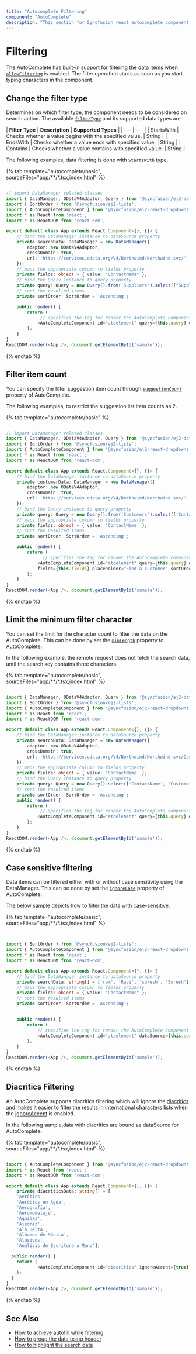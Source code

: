```yaml
---
title: "Autocomplete Filtering"
component: "AutoComplete"
description: "This section for Syncfusion react autocomplete component shows the built-in filtering support with a rich set of filtering configurations."
---
```


# Filtering

The AutoComplete has built-in support for filtering the data items when [`allowFiltering`](../api/auto-complete/#allowfiltering) is enabled.
The filter operation starts as soon as you start typing
characters in the component.

## Change the filter type

Determines on which filter type, the component needs to be considered on search action.
The available [`filterType`](../api/auto-complete/#filtertype) and its supported data types are

| **Filter Type** | **Description** | **Supported Types** |
| --- | --- |
| StartsWith | Checks whether a value begins with the specified value. | String |
| EndsWith | Checks whether a value ends with specified value. | String |
| Contains | Checks whether a value contains with specified value. | String |

The following examples, data filtering is done with `StartsWith` type.

{% tab template="autocomplete/basic", sourceFiles="app/**/*.tsx,index.html" %}

```typescript

// import DataManager related classes
import { DataManager, ODataV4Adaptor, Query } from '@syncfusion/ej2-data';
import { SortOrder } from '@syncfusion/ej2-lists';
import { AutoCompleteComponent } from '@syncfusion/ej2-react-dropdowns';
import * as React from 'react';
import * as ReactDOM from 'react-dom';

export default class App extends React.Component<{}, {}> {
    // bind the DataManager instance to dataSource property
    private searchData: DataManager = new DataManager({
        adaptor: new ODataV4Adaptor,
        crossDomain: true,
        url: 'https://services.odata.org/V4/Northwind/Northwind.svc/'
    });
    // maps the appropriate column to fields property
    private fields: object = { value: "ContactName" };
    // bind the Query instance to query property
    private query: Query = new Query().from('Suppliers').select(["SupplierID", "ContactName"]).take(10);
    // sort the resulted items
    private sortOrder: SortOrder = 'Ascending';

    public render() {
        return (
             // specifies the tag for render the AutoComplete component
            <AutoCompleteComponent id="atcelement" query={this.query} dataSource={this.searchData} fields={this.fields} placeholder="Find a customer" filterType="StartsWith" sortOrder={this.sortOrder} />
        );
    }
}
ReactDOM.render(<App />, document.getElementById('sample'));

```

{% endtab %}

## Filter item count

You can specify the filter suggestion item count through
[`suggestionCount`](../api/auto-complete/#suggestioncount) property of AutoComplete.

The following examples, to restrict the suggestion list item counts as 2.

{% tab template="autocomplete/basic" %}

```typescript

// import DataManager related classes
import { DataManager, ODataV4Adaptor, Query } from '@syncfusion/ej2-data';
import { SortOrder } from '@syncfusion/ej2-lists';
import { AutoCompleteComponent } from '@syncfusion/ej2-react-dropdowns';
import * as React from 'react';
import * as ReactDOM from 'react-dom';

export default class App extends React.Component<{}, {}> {
    // bind the DataManager instance to dataSource property
    private customerData: DataManager = new DataManager({
        adaptor: new ODataV4Adaptor,
        crossDomain: true,
        url: 'https://services.odata.org/V4/Northwind/Northwind.svc/'
    });
    // bind the Query instance to query property
    private query: Query = new Query().from('Customers').select(['ContactName', 'CustomerID']);
    // maps the appropriate column to fields property
    private fields: object = { value: 'ContactName' };
    // sort the resulted items
    private sortOrder: SortOrder = 'Ascending';

    public render() {
        return (
              // specifies the tag for render the AutoComplete component
            <AutoCompleteComponent id="atcelement" query={this.query} dataSource={this.customerData}
            fields={this.fields} placeholder="Find a customer" sortOrder={this.sortOrder} suggestionCount={2} filterType= "StartsWith"/>
        );
    }
}
ReactDOM.render(<App />, document.getElementById('sample'));

```

{% endtab %}

## Limit the minimum filter character

You can set the limit for the character count to filter the data on the AutoComplete. This can be done by
set the [`minLength`](../api/auto-complete/#minlength) property to AutoComplete.

In the following example, the remote request does not fetch the search data, until the search key contains three characters.

{% tab template="autocomplete/basic", sourceFiles="app/**/*.tsx,index.html" %}

```typescript

import { DataManager, ODataV4Adaptor, Query } from '@syncfusion/ej2-data';
import { SortOrder } from '@syncfusion/ej2-lists';
import { AutoCompleteComponent } from '@syncfusion/ej2-react-dropdowns';
import * as React from 'react';
import * as ReactDOM from 'react-dom';

export default class App extends React.Component<{}, {}> {
    // bind the DataManager instance to dataSource property
    private searchData: DataManager = new DataManager({
        adaptor: new ODataV4Adaptor,
        crossDomain: true,
        url: 'https://services.odata.org/V4/Northwind/Northwind.svc/Customers'
    });
    // maps the appropriate column to fields property
    private fields: object = { value: 'ContactName' };
    // bind the Query instance to query property
    private query: Query = new Query().select(['ContactName', 'CustomerID']).take(10);
    // sort the resulted items
    private sortOrder: SortOrder = 'Ascending';
    public render() {
        return (
             // specifies the tag for render the AutoComplete component
            <AutoCompleteComponent id="atcelement" query={this.query} dataSource={this.searchData} sortOrder={this.sortOrder} filterType= "StartsWith" fields={this.fields} placeholder="Find a customer" minLength={3}/>
        );
    }
}
ReactDOM.render(<App />, document.getElementById('sample'));

```

{% endtab %}

## Case sensitive filtering

Data items can be filtered either with or without case sensitivity using the DataManager. This can be done by set the
[`ignoreCase`](../api/auto-complete/#ignorecase) property of AutoComplete.

The below sample depicts how to filter the data with case-sensitive.

{% tab template="autocomplete/basic", sourceFiles="app/**/*.tsx,index.html" %}

```typescript


import { SortOrder } from '@syncfusion/ej2-lists';
import { AutoCompleteComponent } from '@syncfusion/ej2-react-dropdowns';
import * as React from 'react';
import * as ReactDOM from 'react-dom';

export default class App extends React.Component<{}, {}> {
    // bind the DataManager instance to dataSource property
    private searchData: string[] = ['ram', 'Ravi', 'suresh', 'Suresh'];
    // maps the appropriate column to fields property
    private fields: object = { value: "ContactName" };
    // sort the resulted items
    private sortOrder: SortOrder = 'Ascending';


    public render() {
        return (
            // specifies the tag for render the AutoComplete component
            <AutoCompleteComponent id="atcelement" dataSource={this.searchData} filterType= "StartsWith" sortOrder={this.sortOrder} fields={this.fields} placeholder="eg: Ravi" ignoreCase={false} />
        );
    }
}
ReactDOM.render(<App />, document.getElementById('sample'));

```

{% endtab %}

## Diacritics Filtering

An AutoComplete supports diacritics filtering which will ignore the [diacritics](https://en.wikipedia.org/wiki/Diacritic)
and makes it easier to filter the results in international characters lists
when the [ignoreAccent](../api/auto-complete/#ignoreaccent) is enabled.

In the following sample,data with diacritics are bound as dataSource for AutoComplete.

{% tab template="autocomplete/basic", sourceFiles="app/**/*.tsx,index.html" %}

```typescript

import { AutoCompleteComponent } from '@syncfusion/ej2-react-dropdowns';
import * as React from 'react';
import * as ReactDOM from 'react-dom';

export default class App extends React.Component<{}, {}> {
    private diacriticsData: string[] = [
    'Aeróbics',
    'Aeróbics en Agua',
    'Aerografía',
    'Aeromodelaje',
    'Águilas',
    'Ajedrez',
    'Ala Delta',
    'Álbumes de Música',
    'Alusivos',
    'Análisis de Escritura a Mano'];

  public render() {
    return (
            <AutoCompleteComponent id="diacritics" ignoreAccent={true} dataSource={this.diacriticsData} placeholder="e.g: aero" />
    );
  }
}
ReactDOM.render(<App />, document.getElementById('sample'));

```

{% endtab %}

## See Also

* [How to achieve autofill while filtering](./how-to/autofill/)
* [How to group the data using header](./grouping/)
* [How to highlight the search data](./how-to/custom-search/)